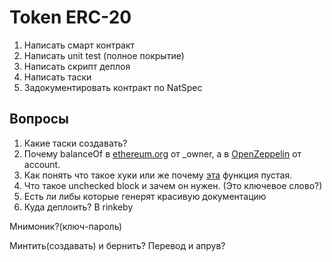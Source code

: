 # Token ERC-20

1. Написать смарт контракт
2. Написать unit test (полное покрытие)
3. Написать скрипт деплоя
4. Написать таски 
5. Задокументировать контракт по NatSpec

## Вопросы

1. Какие таски создавать?
4. Почему balanceOf в [ethereum.org](https://ethereum.org/en/developers/docs/standards/tokens/erc-20/#methods) от _owner, а в [OpenZeppelin](https://github.com/OpenZeppelin/openzeppelin-contracts/blob/master/contracts/token/ERC20/IERC20.sol#L18) от account.
5. Как понять что такое хуки или же почему [эта](https://github.com/OpenZeppelin/openzeppelin-contracts/blob/master/contracts/token/ERC20/ERC20.sol#L331) функция пустая.
6. Что такое unchecked block и зачем он нужен. (Это ключевое слово?)
7. Есть ли либы которые генерят красивую документацию
8. Куда деплоить? В rinkeby

Мнимоник?(ключ-пароль)

Минтить(создавать) и бернить?
Перевод и апрув?
